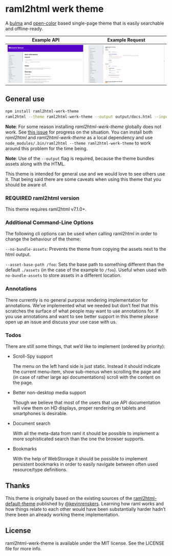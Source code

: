# raml2html werk theme

A [bulma](https://bulma.io/) and [open-color](https://yeun.github.io/open-color/) based single-page theme that is easily searchable and offline-ready.


 Example API                     | Example Request
:-------------------------------:|:-----------------------------------:
 ![front](./docs/front_800x.png) | ![request](./docs/request_800x.png)

## General use

```sh
npm install raml2html-werk-theme
raml2html --theme raml2html-werk-theme --output output/docs.html --input docs.raml
```

**Note**: For some reason installing *raml2html-werk-theme* globally does not work. See [this issue](https://github.com/silicann/raml2html-werk-theme/issues/2) for progress on the situation. You can install both *raml2html* and *raml2html-werk-theme* as a local dependency and use `node_modules/.bin/raml2html --theme raml2html-werk-theme` to work around this problem for the time being.

**Note**: Use of the `--output` flag is required, because the theme bundles assets along with the HTML.

This theme is intended for general use and we would love to see others use it. That being said there are some caveats when using this theme that you should be aware of.

### REQUIRED raml2html version 

This theme requires raml2html v7.1.0+.

### Additional Command-Line Options

The following cli options can be used when calling raml2html in order to change the behaviour
of the theme:

`--no-bundle-assets`: 
  Prevents the theme from copying the assets next to the html output.
  
`--asset-base-path /foo`: 
  Sets the base path to something different than the default `./assets`
  (in the case of the example to `/foo`). Useful when used with 
  `no-bundle-assets` to store assets in a different location.

### Annotations

There currently is no general purpose rendering implementation for annotations. We’ve implemented what we needed but don’t feel that this scratches the surface of what people may want to use annotations for. If you use annotations and want to see better support in this theme please open up an issue and discuss your use case with us.

### Todos

There are still some things, that we’d like to implement (ordered by priority):

* Scroll-Spy support

  The menu on the left hand side is just static. Instead it should indicate the current menu-item, show sub-menus when scrolling the page and (in case of rather large api documentations) scroll with the content on the page.
  
* Better non-desktop media support

  Though we believe that most of the users that use API documentation will view them on HD displays, proper rendering on tablets and smartphones is desirable.
  
* Document search

  With all the meta-data from raml it should be possible to implement a more sophisticated search than the one the browser supports.
  
* Bookmarks

  With the help of WebStorage it should be possible to implement persistent bookmarks in order to easily navigate between often used resource/type definitions.

## Thanks

This theme is originally based on the existing sources of the [raml2html-default-theme](https://github.com/raml2html/default-theme) published by [@kevinrenskers](https://github.com/kevinrenskers). Learning how raml works and how things relate to each other would have been substantially harder hadn’t there been an already working theme implementation. 

## License
raml2html-werk-theme is available under the MIT license. See the LICENSE file for more info.
